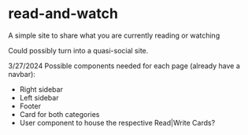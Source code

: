 # read-and-watch
A simple site to share what you are currently reading or watching

Could possibly turn into a quasi-social site. 

3/27/2024
Possible components needed for each page (already have a navbar):
  - Right sidebar 
  - Left sidebar
  - Footer
  - Card for both categories
  - User component to house the respective Read|Write Cards?